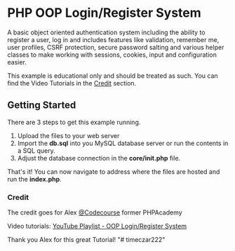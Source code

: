 # PHP OOP Login/Register System

A basic object oriented authentication system including the ability to register a user, log in and includes features like validation, remember me, user profiles, CSRF protection, secure password salting and various helper classes to make working with sessions, cookies, input and configuration easier. 

This example is educational only and should be treated as such. You can find the Video Tutorials in the [Credit](#credit) section.

## Getting Started

There are 3 steps to get this example running.

1. Upload the files to your web server
2. Import the **db.sql** into you MySQL database server or run the contents in a SQL query.
3. Adjust the database connection in the **core/init.php** file.

That's it! You can now navigate to address where the files are hosted and run the **index.php**.

### Credit

The credit goes for Alex [@Codecourse](https://codecourse.com/) former PHPAcademy

Video tutorials: [YouTube Playlist - OOP Login/Register System](https://www.youtube.com/playlist?list=PLfdtiltiRHWF5Rhuk7k4UAU1_yLAZzhWc)

Thank you Alex for this great Tutorial!
"# timeczar222" 
